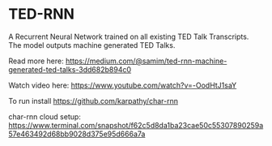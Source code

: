 # TED-RNN
A Recurrent Neural Network trained on all existing TED Talk Transcripts. 
The model outputs machine generated TED Talks.

Read more here: https://medium.com/@samim/ted-rnn-machine-generated-ted-talks-3dd682b894c0

Watch video here: https://www.youtube.com/watch?v=-OodHtJ1saY

To run install https://github.com/karpathy/char-rnn

char-rnn cloud setup: https://www.terminal.com/snapshot/f62c5d8da1ba23cae50c55307890259a57e463492d68bb9028d375e95d666a7a

